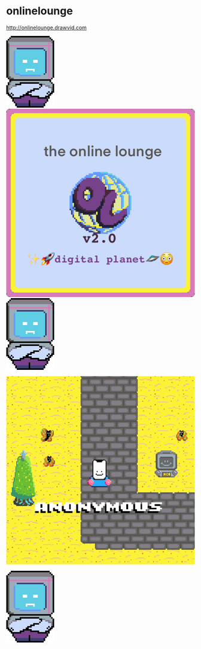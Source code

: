 # onlinelounge

http://onlinelounge.drawvid.com

![onlinelounge-bouncer.png](public/assets/onlinebouncer.GIF) ![onlinelounge-logo.png](public/assets/online_lounge_login.png) ![onlinelounge-bouncer.png](public/assets/onlinebouncer.GIF)


![onlinelounge-sshot.png](public/assets/online_lounge_sshot.png)


![onlinelounge-bouncer.png](public/assets/onlinebouncer.GIF)
